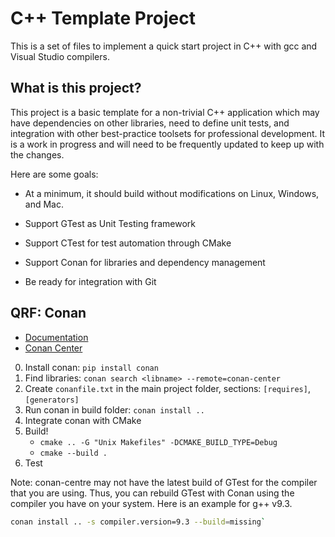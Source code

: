 # C++ Template Project

This is a set of files to implement a quick start project in C++ with gcc and
Visual Studio compilers.

## What is this project?

This project is a basic template for a non-trivial C++ application which may
have dependencies on other libraries, need to define unit tests, and integration
with other best-practice toolsets for professional development. It is a work in
progress and will need to be frequently updated to keep up with the changes.

Here are some goals:

- At a minimum, it should build without modifications on Linux, Windows, and
  Mac.

- Support GTest as Unit Testing framework

- Support CTest for test automation through CMake

- Support Conan for libraries and dependency management

- Be ready for integration with Git

## QRF: Conan

- [Documentation](https://docs.conan.io/en/latest/getting_started.html)
- [Conan Center](https://conan.io/center/)

0. Install conan: `pip install conan`
1. Find libraries: `conan search <libname> --remote=conan-center`
2. Create `conanfile.txt` in the main project folder, sections: `[requires]`, `[generators]`
3. Run conan in build folder: `conan install ..`
4. Integrate conan with CMake
5. Build!
    - `cmake .. -G "Unix Makefiles" -DCMAKE_BUILD_TYPE=Debug`
    - `cmake --build .`
6. Test

Note: conan-centre may not have the latest build of GTest for the compiler that
you are using. Thus, you can rebuild GTest with Conan using the compiler you
have on your system. Here is an example for g++ v9.3.

```bash
conan install .. -s compiler.version=9.3 --build=missing`
```

